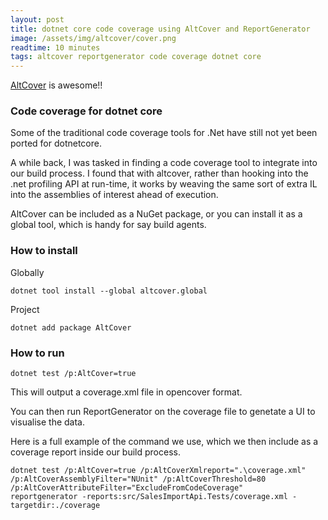 ```yaml
---
layout: post
title: dotnet core code coverage using AltCover and ReportGenerator
image: /assets/img/altcover/cover.png
readtime: 10 minutes
tags: altcover reportgenerator code coverage dotnet core
---
```


[AltCover](https://github.com/SteveGilham/altcover/wiki/Usage) is awesome!!


### Code coverage for dotnet core

Some of the traditional code coverage tools for .Net have still not yet been ported for dotnetcore.

A while back, I was tasked in finding a code coverage tool to integrate into our build process. I found that with altcover, rather than hooking into the .net profiling API at run-time, it works by weaving the same sort of extra IL into the assemblies of interest ahead of execution. 

AltCover can be included as a NuGet package, or you can install it as a global tool, which is handy for say build agents. 

### How to install

Globally

```
dotnet tool install --global altcover.global
```

Project

```
dotnet add package AltCover
```

### How to run

```
dotnet test /p:AltCover=true
```

This will output a coverage.xml file in opencover format.

You can then run ReportGenerator on the coverage file to genetate a UI to visualise the data.

Here is a full example of the command we use, which we then include as a coverage report inside our build process.

```
dotnet test /p:AltCover=true /p:AltCoverXmlreport=".\coverage.xml" /p:AltCoverAssemblyFilter="NUnit" /p:AltCoverThreshold=80 /p:AltCoverAttributeFilter="ExcludeFromCodeCoverage"
reportgenerator -reports:src/SalesImportApi.Tests/coverage.xml -targetdir:./coverage
```

<amp-img src="/assets/img/altcover/report.png"
  width="2810"
  height="1564"
  layout="responsive">
</amp-img>